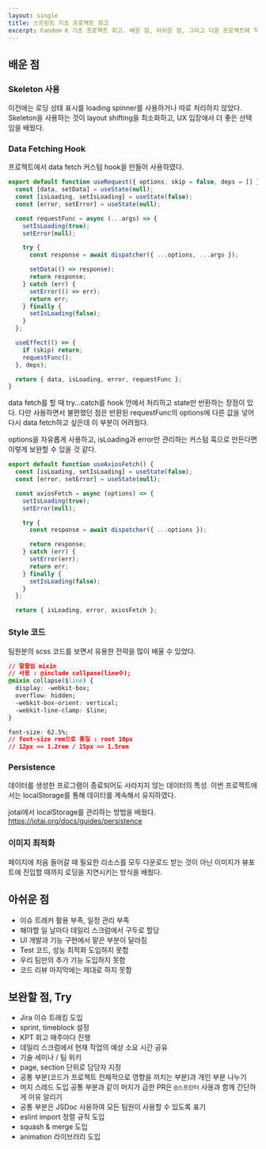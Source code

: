 ```yaml
---
layout: single
title: 스프린트 기초 프로젝트 회고
excerpt: Fandom K 기초 프로젝트 회고. 배운 점, 아쉬운 점, 그리고 다음 프로젝트에 적용해 볼 보완할 점
---
```


## 배운 점

### Skeleton 사용

이전에는 로딩 상태 표시를 loading spinner를 사용하거나 따로 처리하지 않았다.
Skeleton을 사용하는 것이 layout shifting을 최소화하고, UX 입장에서 더 좋은 선택임을 배웠다.

### Data Fetching Hook

프로젝트에서 data fetch 커스텀 hook을 만들어 사용하였다.

```js
export default function useRequest({ options, skip = false, deps = [] }) {
  const [data, setData] = useState(null);
  const [isLoading, setIsLoading] = useState(false);
  const [error, setError] = useState(null);

  const requestFunc = async (...args) => {
    setIsLoading(true);
    setError(null);

    try {
      const response = await dispatcher({ ...options, ...args });

      setData(() => response);
      return response;
    } catch (err) {
      setError(() => err);
      return err;
    } finally {
      setIsLoading(false);
    }
  };

  useEffect(() => {
    if (skip) return;
    requestFunc();
  }, deps);

  return { data, isLoading, error, requestFunc };
}
```

data fetch를 할 때 try...catch를 hook 안에서 처리하고 state만 반환하는 장점이 있다.
다만 사용하면서 불편했던 점은 반환된 requestFunc의 options에 다른 값을 넣어 다시 data fetch하고 싶은데 이 부분이 어려웠다.

options을 자유롭게 사용하고, isLoading과 error만 관리하는 커스텀 훅으로 만든다면 이렇게 보완할 수 있을 것 같다.

```js
export default function useAxiosFetch() {
  const [isLoading, setIsLoading] = useState(false);
  const [error, setError] = useState(null);

  const axiosFetch = async (options) => {
    setIsLoading(true);
    setError(null);

    try {
      const response = await dispatcher({ ...options });

      return response;
    } catch (err) {
      setError(err);
      return err;
    } finally {
      setIsLoading(false);
    }
  };

  return { isLoading, error, axiosFetch };
```

### Style 코드

팀원분의 scss 코드를 보면서 유용한 전략을 많이 배울 수 있었다.

```css
// 말줄임 mixin
// 사용 : @include collpase(line수);
@mixin collapse($line) {
  display: -webkit-box;
  overflow: hidden;
  -webkit-box-orient: vertical;
  -webkit-line-clamp: $line;
}
```

```css
font-size: 62.5%;
// font-size rem으로 통일 : root 10px
// 12px == 1.2rem / 15px == 1.5rem
```

### Persistence

데이터를 생성한 프로그램이 종료되어도 사라지지 않는 데이터의 특성.
이번 프로젝트에서는 localStorage를 통해 데이터를 계속해서 유지하였다.

jotai에서 localStorage를 관리하는 방법을 배웠다.
https://jotai.org/docs/guides/persistence

### 이미지 최적화

페이지에 처음 들어갈 때 필요한 리소스를 모두 다운로드 받는 것이 아닌 이미지가 뷰포트에 진입할 때까지 로딩을 지연시키는 방식을 배웠다.

## 아쉬운 점

- 이슈 트래커 활용 부족, 일정 관리 부족
- 해야할 일 날마다 데일리 스크럼에서 구두로 할당
- UI 개발과 기능 구현에서 맡은 부분이 달라짐
- Test 코드, 성능 최적화 도입하지 못합
- 우리 팀만의 추가 기능 도입하지 못함
- 코드 리뷰 마지막에는 제대로 하지 못함

## 보완할 점, Try

- Jira 이슈 트래킹 도입
- sprint, timeblock 설정
- KPT 회고 매주마다 진행
- 데일리 스크럼에서 현재 작업의 예상 소요 시간 공유
- 기술 세미나 / 팀 위키
- page, section 단위로 담당자 지정
- 공통 부분(코드가 프로젝트 전체적으로 영향을 끼치는 부분)과 개인 부분 나누기
- 머지 스레드 도입
  공통 부분과 같이 머지가 급한 PR은 `@스프린터` 사용과 함께 간단하게 이유 알리기
- 공통 부분은 JSDoc 사용하여 모든 팀원이 사용할 수 있도록 표기
- eslint import 정렬 규칙 도입
- squash & merge 도입
- animation 라이브러리 도입

